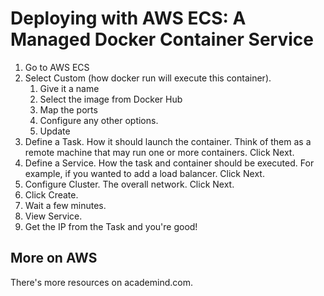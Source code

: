 # Deploying with AWS ECS: A Managed Docker Container Service

1. Go to AWS ECS
2. Select Custom (how docker run will execute this container). 
   1. Give it a name
   2. Select the image from Docker Hub
   3. Map the ports
   4. Configure any other options.
   5. Update
3. Define a Task. How it should launch the container. Think of them as a remote machine that may run 
one or more containers. Click Next.
4. Define a Service. How the task and container should be executed. For example, if you wanted to add
a load balancer. Click Next.
5. Configure Cluster. The overall network. Click Next.
6. Click Create.
7. Wait a few minutes.
8. View Service.
9. Get the IP from the Task and you're good!

## More on AWS

There's more resources on academind.com.

